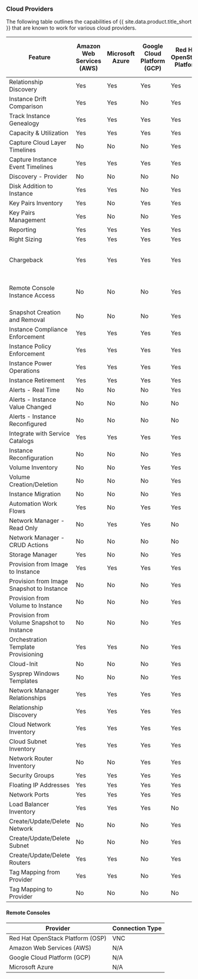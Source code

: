 ### Cloud Providers

The following table outlines the capabilities of {{ site.data.product.title_short }} that are known to work for various cloud providers.

| Feature                                    | Amazon Web Services (AWS) | Microsoft Azure | Google Cloud Platform (GCP) | Red Hat OpenStack Platform | IBM PowerVC via the OpenStack API     | IBM Power Systems Virtual Servers         |
| ------------------------------------------ | ------------------------- | --------------- | --------------------------- | -------------------------- | ------------------------------------- | ------------------------------------------|
| Relationship Discovery                     | Yes                       | Yes             | Yes                         | Yes                        | Yes                                   | Yes                                       |
| Instance Drift Comparison                  | Yes                       | Yes             | No                          | Yes                        | No                                    | No                                        |
| Track Instance Genealogy                   | Yes                       | Yes             | Yes                         | Yes                        | Yes                                   | No                                        |
| Capacity & Utilization                     | Yes                       | Yes             | Yes                         | Yes                        | No                                    | No                                        |
| Capture Cloud Layer Timelines              | No                        | No              | No                          | Yes                        | Yes                                   | No                                        |
| Capture Instance Event Timelines           | Yes                       | Yes             | Yes                         | Yes                        | Yes                                   | No                                        |
| Discovery - Provider                       | No                        | No              | No                          | No                         | No                                    | No                                        |
| Disk Addition to Instance                  | Yes                       | Yes             | No                          | Yes                        | No                                    | Yes                                       |
| Key Pairs Inventory                        | Yes                       | No              | Yes                         | Yes                        | Yes                                   | Yes                                       |
| Key Pairs Management                       | Yes                       | No              | No                          | Yes                        | Yes                                   | Yes                                       |
| Reporting                                  | Yes                       | Yes             | Yes                         | Yes                        | No                                    | No                                        |
| Right Sizing                               | Yes                       | Yes             | Yes                         | Yes                        | Yes                                   | No                                        |
| Chargeback                                 | Yes                       | Yes             | Yes                         | Yes                        | No                                    | Yes (but limited to inventory allocation) |
| Remote Console Instance Access             | No                        | No              | No                          | Yes                        | Yes (for NovaLink-managed hosts only) | No                                        |
| Snapshot Creation and Removal              | No                        | No              | No                          | Yes                        | Yes                                   | No                                        |
| Instance Compliance Enforcement            | Yes                       | Yes             | Yes                         | Yes                        | No                                    | No                                        |
| Instance Policy Enforcement                | Yes                       | Yes             | Yes                         | Yes                        | Yes                                   | Yes                                       |
| Instance Power Operations                  | Yes                       | Yes             | Yes                         | Yes                        | Yes                                   | Yes                                       |
| Instance Retirement                        | Yes                       | Yes             | Yes                         | Yes                        | Yes                                   | Yes                                       |
| Alerts - Real Time                         | No                        | No              | No                          | Yes                        | No                                    | No                                        |
| Alerts - Instance Value Changed            | No                        | No              | No                          | No                         | No                                    | No                                        |
| Alerts - Instance Reconfigured             | No                        | No              | No                          | No                         | No                                    | No                                        |
| Integrate with Service Catalogs            | Yes                       | Yes             | Yes                         | Yes                        | Yes                                   | Yes                                       |
| Instance Reconfiguration                   | No                        | No              | No                          | Yes                        | Yes                                   | No                                        |
| Volume Inventory                           | No                        | No              | Yes                         | Yes                        | Yes                                   | Yes                                       |
| Volume Creation/Deletion                   | No                        | No              | No                          | Yes                        | Yes                                   | Yes                                       |
| Instance Migration                         | No                        | No              | No                          | Yes                        | Yes                                   | N/A                                       |
| Automation Work Flows                      | Yes                       | No              | Yes                         | Yes                        | Yes                                   | No                                        |
| Network Manager - Read Only                | No                        | Yes             | Yes                         | No                         | Yes                                   | Yes                                       |
| Network Manager - CRUD Actions             | No                        | No              | No                          | No                         | No                                    | No                                        |
| Storage Manager                            | Yes                       | No              | No                          | Yes                        | No                                    | Yes                                       |
| Provision from Image to Instance           | Yes                       | Yes             | Yes                         | Yes                        | Yes                                   | Yes                                       |
| Provision from Image Snapshot to Instance  | No                        | No              | No                          | Yes                        | No                                    | No                                        |
| Provision from Volume to Instance          | No                        | No              | No                          | Yes                        | No                                    | No                                        |
| Provision from Volume Snapshot to Instance | No                        | No              | No                          | Yes                        | No                                    | No                                        |
| Orchestration Template Provisioning        | Yes                       | Yes             | No                          | Yes                        | No                                    | No                                        |
| Cloud-Init                                 | No                        | No              | No                          | Yes                        | No                                    | Yes                                       |
| Sysprep Windows Templates                  | No                        | No              | No                          | Yes                        | No                                    | N/A                                       |
| Network Manager Relationships              | Yes                       | Yes             | Yes                         | Yes                        | No                                    | Yes                                       |
| Relationship Discovery                     | Yes                       | Yes             | Yes                         | Yes                        | No                                    | Yes                                       |
| Cloud Network Inventory                    | Yes                       | Yes             | Yes                         | Yes                        | No                                    | Yes                                       |
| Cloud Subnet Inventory                     | Yes                       | Yes             | Yes                         | Yes                        | No                                    | Yes                                       |
| Network Router Inventory                   | No                        | No              | Yes                         | Yes                        | No                                    | No                                        |
| Security Groups                            | Yes                       | Yes             | Yes                         | Yes                        | No                                    | N/A                                       |
| Floating IP Addresses                      | Yes                       | Yes             | Yes                         | Yes                        | No                                    | N/A                                       |
| Network Ports                              | Yes                       | Yes             | Yes                         | Yes                        | No                                    | Yes                                       |
| Load Balancer Inventory                    | Yes                       | Yes             | Yes                         | No                         | No                                    | No                                        |
| Create/Update/Delete Network               | No                        | No              | No                          | Yes                        | No                                    | No                                        |
| Create/Update/Delete Subnet                | No                        | No              | No                          | Yes                        | No                                    | No                                        |
| Create/Update/Delete Routers               | Yes                       | Yes             | No                          | Yes                        | No                                    | No                                        |
| Tag Mapping from Provider                  | Yes                       | Yes             | No                          | Yes                        | Yes                                   | No                                        |
| Tag Mapping to Provider                    | No                        | No              | No                          | No                         | No                                    | No                                        |

#### Remote Consoles

| Provider                         | Connection Type |
| -------------------------------- | --------------- |
| Red Hat OpenStack Platform (OSP) | VNC             |
| Amazon Web Services (AWS)        | N/A             |
| Google Cloud Platform (GCP)      | N/A             |
| Microsoft Azure                  | N/A             |
